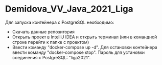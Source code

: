 # Demidova_VV_Java_2021_Liga
Для запуска контейнера с PostgreSQL необходимо:
- Скачать данные репозитория
- Открыть проект в IntelliJ IDEA и открыть терминал (или в командной строке перейти к папке с проектом)
- Ввести команду "docker-compose up -d".
Для остановки контейнера ввести команду "docker-compose stop".
Пароль для установки соединения с PostgreSQL: "liga2021". 
